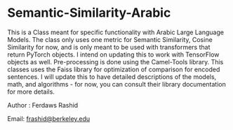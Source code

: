 # Semantic-Similarity-Arabic
This is a Class meant for specific functionality with Arabic Large Language Models. The class only uses one metric for Semantic Similarity,
Cosine Similarity for now, and is only meant to be used with transformers that return PyTorch objects. I intend on updating this to
work with TensorFlow objects as well. 
Pre-processing is done using the Camel-Tools library.
This classes uses the Faiss library for optimization of comparison for encoded sentences. I will update this to have detailed descriptions
of the models, math, and algorithms - for now, you can consult their library documentation for more details.


Author : Ferdaws Rashid


Email: frashid@berkeley.edu
